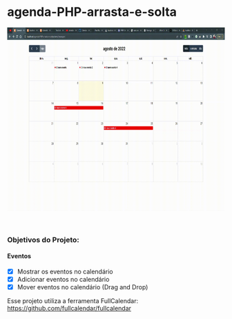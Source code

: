 # agenda-PHP-arrasta-e-solta

<div align="center">
  <img align="center" src="https://raw.githubusercontent.com/Marlon-Paulo-da-Silva/agenda-PHP-arrasta-e-solta/main/recursos/full-calendar.gif" alt="demo" height="425">
  
</div>
 
<br />
<br />
<h3>Objetivos do Projeto:</h3>

<h4>Eventos</h4>

- [X] Mostrar os eventos no calendário
- [X] Adicionar eventos no calendário
- [X] Mover eventos no calendário (Drag and Drop)

Esse projeto utiliza a ferramenta FullCalendar:
https://github.com/fullcalendar/fullcalendar


